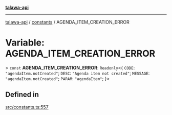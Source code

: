 [**talawa-api**](../../README.md)

***

[talawa-api](../../modules.md) / [constants](../README.md) / AGENDA\_ITEM\_CREATION\_ERROR

# Variable: AGENDA\_ITEM\_CREATION\_ERROR

\> `const` **AGENDA\_ITEM\_CREATION\_ERROR**: `Readonly`\<\{ `CODE`: `"agendaItem.notCreated"`; `DESC`: `"Agenda item not created"`; `MESSAGE`: `"agendaItem.notCreated"`; `PARAM`: `"agendaItem"`; \}\>

## Defined in

[src/constants.ts:557](https://github.com/PalisadoesFoundation/talawa-api/blob/4b5c74fd36bcfc2e36f3a06b67d517e865c188be/src/constants.ts#L557)
